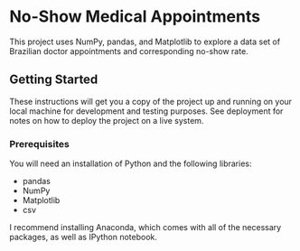 # No-Show Medical Appointments 

This project uses NumPy, pandas, and Matplotlib to explore a data set of Brazilian doctor appointments and corresponding no-show rate. 

## Getting Started

These instructions will get you a copy of the project up and running on your local machine for development and testing purposes. See deployment for notes on how to deploy the project on a live system.

### Prerequisites

You will need an installation of Python and the following libraries:
* pandas
* NumPy
* Matplotlib
* csv

I recommend installing Anaconda, which comes with all of the necessary packages, as well as IPython notebook. 

